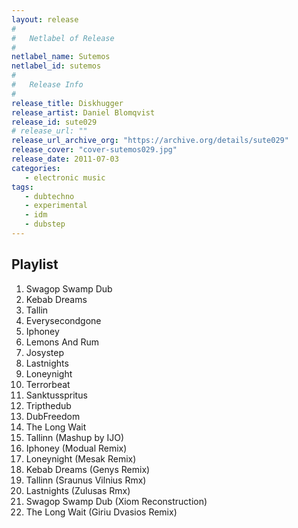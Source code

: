 ```yaml
---
layout: release
#
#   Netlabel of Release
#
netlabel_name: Sutemos
netlabel_id: sutemos
#
#   Release Info
#
release_title: Diskhugger
release_artist: Daniel Blomqvist
release_id: sute029
# release_url: ""
release_url_archive_org: "https://archive.org/details/sute029"
release_cover: "cover-sutemos029.jpg"
release_date: 2011-07-03
categories:
   - electronic music
tags:
   - dubtechno
   - experimental
   - idm
   - dubstep
---
```

## Playlist

1. Swagop Swamp Dub
2. Kebab Dreams
3. Tallin
4. Everysecondgone
5. Iphoney
6. Lemons And Rum
7. Josystep
8. Lastnights
9. Loneynight
10. Terrorbeat
11. Sanktusspritus
12. Tripthedub
13. DubFreedom
14. The Long Wait
15. Tallinn (Mashup by IJO)
16. Iphoney (Modual Remix)
17. Loneynight (Mesak Remix)
18. Kebab Dreams (Genys Remix)
19. Tallinn (Sraunus Vilnius Rmx)
20. Lastnights (Zulusas Rmx)
21. Swagop Swamp Dub (Xiom Reconstruction)
22. The Long Wait (Giriu Dvasios Remix)